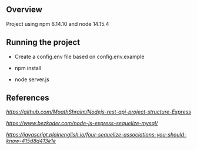 ## Overview

Project using npm 6.14.10 and node 14.15.4

## Running the project

* Create a config.env file based on config.env.example

* npm install 

* node server.js

## References

_https://github.com/MoathShraim/Nodejs-rest-api-project-structure-Express_ 

_https://www.bezkoder.com/node-js-express-sequelize-mysql/_

_https://javascript.plainenglish.io/four-sequelize-associations-you-should-know-415d8d413e1e_



